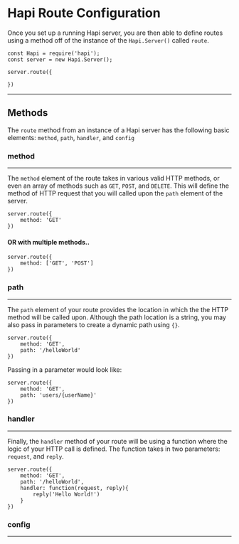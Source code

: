 Hapi Route Configuration
===============

Once you set up a running Hapi server, you are then able to define routes using a method off of the instance of the `Hapi.Server()` called `route`.

```
const Hapi = require('hapi');
const server = new Hapi.Server();

server.route({
	
})
```

---

## Methods

The `route` method from an instance of a Hapi server has the following basic elements: `method`, `path`, `handler`, and `config`

### method
---
The `method` element of the route takes in various valid HTTP methods, or even an array of methods such as `GET`, `POST`, and `DELETE`. This will define the method of HTTP request that you will called upon the `path` element of the server.

```
server.route({
	method: 'GET'
})
```
#### OR with multiple methods..
```
server.route({
	method: ['GET', 'POST']
})
```


### path
---
The `path` element of your route provides the location in which the the HTTP method will be called upon. Although the path location is a string, you may also pass in parameters to create a dynamic path using `{}`.

```
server.route({
	method: 'GET',
	path: '/helloWorld'
})
```

Passing in a parameter would look like:

```
server.route({
	method: 'GET',
	path: 'users/{userName}'
})
```


### handler
---
Finally, the `handler` method of your route will be using a function where the logic of your HTTP call is defined. The function takes in two parameters: `request`, and `reply`.

```
server.route({
	method: 'GET',
	path: '/helloWorld',
	handler: function(request, reply){
		reply('Hello World!')
	}
})
```



### config
---



